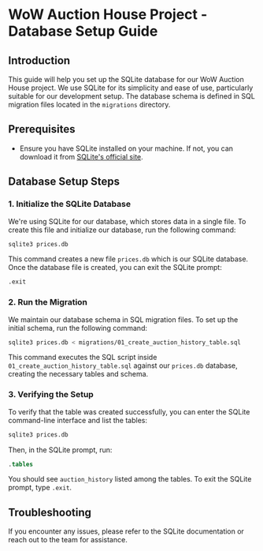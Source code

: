 
# WoW Auction House Project - Database Setup Guide

## Introduction
This guide will help you set up the SQLite database for our WoW Auction House project. We use SQLite for its simplicity and ease of use, particularly suitable for our development setup. The database schema is defined in SQL migration files located in the `migrations` directory.

## Prerequisites
- Ensure you have SQLite installed on your machine. If not, you can download it from [SQLite's official site](https://sqlite.org/download.html).

## Database Setup Steps

### 1. Initialize the SQLite Database
We're using SQLite for our database, which stores data in a single file. To create this file and initialize our database, run the following command:

```bash
sqlite3 prices.db
```

This command creates a new file `prices.db` which is our SQLite database. Once the database file is created, you can exit the SQLite prompt:

```bash
.exit
```

### 2. Run the Migration
We maintain our database schema in SQL migration files. To set up the initial schema, run the following command:

```bash
sqlite3 prices.db < migrations/01_create_auction_history_table.sql
```

This command executes the SQL script inside `01_create_auction_history_table.sql` against our `prices.db` database, creating the necessary tables and schema.

### 3. Verifying the Setup
To verify that the table was created successfully, you can enter the SQLite command-line interface and list the tables:

```bash
sqlite3 prices.db
```

Then, in the SQLite prompt, run:

```sql
.tables
```

You should see `auction_history` listed among the tables. To exit the SQLite prompt, type `.exit`.

## Troubleshooting
If you encounter any issues, please refer to the SQLite documentation or reach out to the team for assistance.
